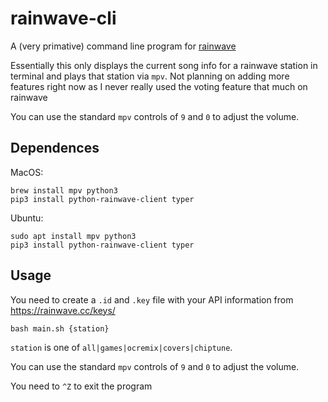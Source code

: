 # rainwave-cli
A (very primative) command line program for [rainwave](rainwave.cc)

Essentially this only displays the current song info for a rainwave station in terminal and plays that station via `mpv`. Not planning on adding more features right now as I never really used the voting feature that much on rainwave

You can use the standard `mpv` controls of `9` and `0` to adjust the volume.

## Dependences
MacOS:
```
brew install mpv python3
pip3 install python-rainwave-client typer
```
Ubuntu:
```
sudo apt install mpv python3
pip3 install python-rainwave-client typer
```

## Usage
You need to create a `.id` and `.key` file with your API information from https://rainwave.cc/keys/

```
bash main.sh {station}
```

`station` is one of `all|games|ocremix|covers|chiptune`.

You can use the standard `mpv` controls of `9` and `0` to adjust the volume.

You need to `^Z` to exit the program
